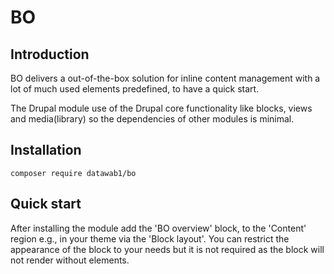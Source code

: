 # BO

## Introduction

BO delivers a out-of-the-box solution for inline content management with a lot of much used elements predefined, to have a quick start.

The Drupal module use of the Drupal core functionality like blocks, views and media(library) so the dependencies of other modules is minimal.

## Installation

```
composer require datawab1/bo
```

## Quick start

After installing the module add the 'BO overview' block, to the 'Content' region e.g., in your theme via the 'Block layout'. You can restrict the appearance of the block to your needs but it is not required as the block will not render without elements.
